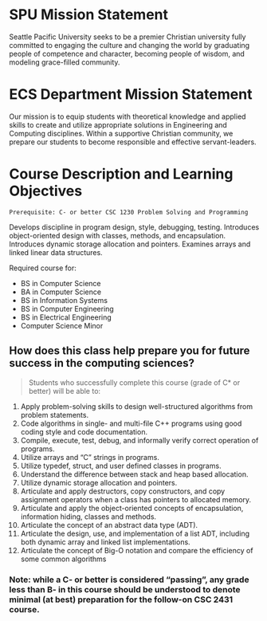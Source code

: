 # SPU Mission Statement
Seattle Pacific University seeks to be a premier Christian university fully committed to engaging the culture and changing the world by graduating people of competence and character, becoming people of wisdom, and modeling grace-filled community.

# ECS Department Mission Statement
Our mission is to equip students with theoretical knowledge and applied skills to create and utilize appropriate solutions in Engineering and Computing disciplines.  Within a supportive Christian community, we prepare our students to become responsible and effective servant-leaders.

<!---
# Ways of Knowing in the Sciences (WKS) Mission
Ways of Knowing in the Sciences (WKS) courses teach principles and foundational knowledge as well as technologies and important applications in different scientific disciplines. Students will explore topics using the scientific method and other tools of science (e.g., problem solving, inquiry learning) and will be encouraged to pursue lifelong scientific literacy. Students will also exam interactions between science and Christianity, including stewardship of nature.
-->

# Course Description and Learning Objectives 
`Prerequisite: C- or better CSC 1230 Problem Solving and Programming`

Develops discipline in program design, style, debugging, testing. Introduces object-oriented design with classes, methods, and encapsulation. Introduces dynamic storage allocation and pointers. Examines arrays and linked linear data structures.

Required course for:
* BS in Computer Science
* BA in Computer Science
* BS in Information Systems
* BS in Computer Engineering
* BS in Electrical Engineering
* Computer Science Minor

## How does this class help prepare you for future success in the computing sciences? 

> Students who successfully complete this course (grade of C* or better) will be able to:

1. Apply problem-solving skills to design well-structured algorithms from problem statements.
1. Code algorithms in single- and multi-file C++ programs using good coding style and code documentation.
1. Compile, execute, test, debug, and informally verify correct operation of programs.
1. Utilize arrays and “C” strings in programs. 
1. Utilize typedef, struct, and user defined classes in programs.
1. Understand the difference between stack and heap based allocation.
1. Utilize dynamic storage allocation and pointers.
1. Articulate and apply destructors, copy constructors, and copy assignment operators when a class has pointers to allocated memory.
1. Articulate and apply the object-oriented concepts of encapsulation, information hiding, classes and methods.
1. Articulate the concept of an abstract data type (ADT).
1. Articulate the design, use, and implementation of a list ADT, including both dynamic array and linked list implementations.
1. Articulate the concept of Big-O notation and compare the efficiency of some common algorithms

### Note: while a C- or better is considered “passing”, any grade less than B- in this course should be understood to denote minimal (at best) preparation for the follow-on CSC 2431 course. 
